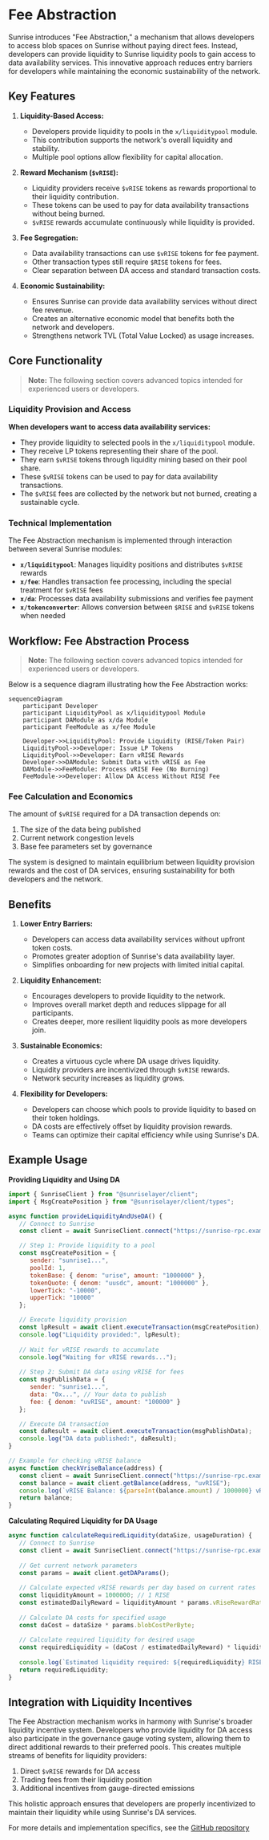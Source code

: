 # Fee Abstraction

Sunrise introduces "Fee Abstraction," a mechanism that allows developers to access blob spaces on Sunrise without paying direct fees. Instead, developers can provide liquidity to Sunrise liquidity pools to gain access to data availability services. This innovative approach reduces entry barriers for developers while maintaining the economic sustainability of the network.

## Key Features

1. **Liquidity-Based Access:**

   - Developers provide liquidity to pools in the `x/liquiditypool` module.
   - This contribution supports the network's overall liquidity and stability.
   - Multiple pool options allow flexibility for capital allocation.

2. **Reward Mechanism (`$vRISE`):**

   - Liquidity providers receive `$vRISE` tokens as rewards proportional to their liquidity contribution.
   - These tokens can be used to pay for data availability transactions without being burned.
   - `$vRISE` rewards accumulate continuously while liquidity is provided.

3. **Fee Segregation:**

   - Data availability transactions can use `$vRISE` tokens for fee payment.
   - Other transaction types still require `$RISE` tokens for fees.
   - Clear separation between DA access and standard transaction costs.

4. **Economic Sustainability:**

   - Ensures Sunrise can provide data availability services without direct fee revenue.
   - Creates an alternative economic model that benefits both the network and developers.
   - Strengthens network TVL (Total Value Locked) as usage increases.

## Core Functionality

> **Note:** The following section covers advanced topics intended for experienced users or developers.

### Liquidity Provision and Access

**When developers want to access data availability services:**

- They provide liquidity to selected pools in the `x/liquiditypool` module.
- They receive LP tokens representing their share of the pool.
- They earn `$vRISE` tokens through liquidity mining based on their pool share.
- These `$vRISE` tokens can be used to pay for data availability transactions.
- The `$vRISE` fees are collected by the network but not burned, creating a sustainable cycle.

### Technical Implementation

The Fee Abstraction mechanism is implemented through interaction between several Sunrise modules:

- **`x/liquiditypool`**: Manages liquidity positions and distributes `$vRISE` rewards
- **`x/fee`**: Handles transaction fee processing, including the special treatment for `$vRISE` fees
- **`x/da`**: Processes data availability submissions and verifies fee payment
- **`x/tokenconverter`**: Allows conversion between `$RISE` and `$vRISE` tokens when needed

## Workflow: Fee Abstraction Process

> **Note:** The following section covers advanced topics intended for experienced users or developers.

Below is a sequence diagram illustrating how the Fee Abstraction works:

```mermaid
sequenceDiagram
    participant Developer
    participant LiquidityPool as x/liquiditypool Module
    participant DAModule as x/da Module
    participant FeeModule as x/fee Module

    Developer->>LiquidityPool: Provide Liquidity (RISE/Token Pair)
    LiquidityPool->>Developer: Issue LP Tokens
    LiquidityPool->>Developer: Earn vRISE Rewards
    Developer->>DAModule: Submit Data with vRISE as Fee
    DAModule->>FeeModule: Process vRISE Fee (No Burning)
    FeeModule->>Developer: Allow DA Access Without RISE Fee
```

### Fee Calculation and Economics

The amount of `$vRISE` required for a DA transaction depends on:

1. The size of the data being published
2. Current network congestion levels
3. Base fee parameters set by governance

The system is designed to maintain equilibrium between liquidity provision rewards and the cost of DA services, ensuring sustainability for both developers and the network.

## Benefits

1. **Lower Entry Barriers:**

   - Developers can access data availability services without upfront token costs.
   - Promotes greater adoption of Sunrise's data availability layer.
   - Simplifies onboarding for new projects with limited initial capital.

2. **Liquidity Enhancement:**

   - Encourages developers to provide liquidity to the network.
   - Improves overall market depth and reduces slippage for all participants.
   - Creates deeper, more resilient liquidity pools as more developers join.

3. **Sustainable Economics:**

   - Creates a virtuous cycle where DA usage drives liquidity.
   - Liquidity providers are incentivized through `$vRISE` rewards.
   - Network security increases as liquidity grows.

4. **Flexibility for Developers:**

   - Developers can choose which pools to provide liquidity to based on their token holdings.
   - DA costs are effectively offset by liquidity provision rewards.
   - Teams can optimize their capital efficiency while using Sunrise's DA.

## Example Usage

**Providing Liquidity and Using DA**

```javascript
import { SunriseClient } from "@sunriselayer/client";
import { MsgCreatePosition } from "@sunriselayer/client/types";

async function provideLiquidityAndUseDA() {
   // Connect to Sunrise
   const client = await SunriseClient.connect("https://sunrise-rpc.example.com");

   // Step 1: Provide liquidity to a pool
   const msgCreatePosition = {
      sender: "sunrise1...",
      poolId: 1,
      tokenBase: { denom: "urise", amount: "1000000" },
      tokenQuote: { denom: "uusdc", amount: "1000000" },
      lowerTick: "-10000",
      upperTick: "10000"
   };

   // Execute liquidity provision
   const lpResult = await client.executeTransaction(msgCreatePosition);
   console.log("Liquidity provided:", lpResult);
   
   // Wait for vRISE rewards to accumulate
   console.log("Waiting for vRISE rewards...");
   
   // Step 2: Submit DA data using vRISE for fees
   const msgPublishData = {
      sender: "sunrise1...",
      data: "0x...", // Your data to publish
      fee: { denom: "uvRISE", amount: "100000" }
   };

   // Execute DA transaction
   const daResult = await client.executeTransaction(msgPublishData);
   console.log("DA data published:", daResult);
}

// Example for checking vRISE balance
async function checkVriseBalance(address) {
   const client = await SunriseClient.connect("https://sunrise-rpc.example.com");
   const balance = await client.getBalance(address, "uvRISE");
   console.log(`vRISE Balance: ${parseInt(balance.amount) / 1000000} vRISE`);
   return balance;
}
```

**Calculating Required Liquidity for DA Usage**

```javascript
async function calculateRequiredLiquidity(dataSize, usageDuration) {
   // Connect to Sunrise
   const client = await SunriseClient.connect("https://sunrise-rpc.example.com");
   
   // Get current network parameters
   const params = await client.getDAParams();
   
   // Calculate expected vRISE rewards per day based on current rates
   const liquidityAmount = 1000000; // 1 RISE
   const estimatedDailyReward = liquidityAmount * params.vRiseRewardRate;
   
   // Calculate DA costs for specified usage
   const daCost = dataSize * params.blobCostPerByte;
   
   // Calculate required liquidity for desired usage
   const requiredLiquidity = (daCost / estimatedDailyReward) * liquidityAmount;
   
   console.log(`Estimated liquidity required: ${requiredLiquidity} RISE for ${usageDuration} days`);
   return requiredLiquidity;
}
```

## Integration with Liquidity Incentives

The Fee Abstraction mechanism works in harmony with Sunrise's broader liquidity incentive system. Developers who provide liquidity for DA access also participate in the governance gauge voting system, allowing them to direct additional rewards to their preferred pools. This creates multiple streams of benefits for liquidity providers:

1. Direct `$vRISE` rewards for DA access
2. Trading fees from their liquidity position
3. Additional incentives from gauge-directed emissions

This holistic approach ensures that developers are properly incentivized to maintain their liquidity while using Sunrise's DA services.

For more details and implementation specifics, see the [GitHub repository](https://github.com/sunriselayer/sunrise/tree/liquidstaking/x/liquiditypool)
